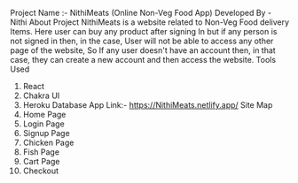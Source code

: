 Project Name :- NithiMeats (Online Non-Veg Food App)
Developed By - Nithi
About Project
NithiMeats is a website related to Non-Veg Food delivery Items.
Here user can buy any product after signing In but if any person is not signed in then, in the case, User will not be able to access any other page of the website, So If any user doesn't have an account then, in that case, they can create a new account and then access the website.
Tools Used
1. React
2. Chakra UI
3. Heroku Database
App Link:- https://NithiMeats.netlify.app/
Site Map
1. Home Page
2. Login Page
3. Signup Page
4. Chicken Page
5. Fish Page
6. Cart Page
7. Checkout 
